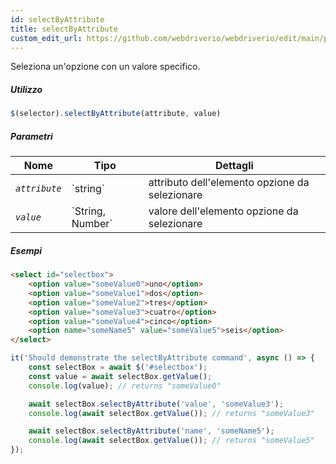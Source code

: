 ```yaml
---
id: selectByAttribute
title: selectByAttribute
custom_edit_url: https://github.com/webdriverio/webdriverio/edit/main/packages/webdriverio/src/commands/element/selectByAttribute.ts
---
```


Seleziona un'opzione con un valore specifico.

##### Utilizzo

```js
$(selector).selectByAttribute(attribute, value)
```

##### Parametri

<table>
  <thead>
    <tr>
      <th>Nome</th><th>Tipo</th><th>Dettagli</th>
    </tr>
  </thead>
  <tbody>
    <tr>
      <td><code><var>attribute</var></code></td>
      <td>`string`</td>
      <td>attributo dell'elemento opzione da selezionare</td>
    </tr>
    <tr>
      <td><code><var>value</var></code></td>
      <td>`String, Number`</td>
      <td>valore dell'elemento opzione da selezionare</td>
    </tr>
  </tbody>
</table>

##### Esempi

```html title="example.html"
<select id="selectbox">
    <option value="someValue0">uno</option>
    <option value="someValue1">dos</option>
    <option value="someValue2">tres</option>
    <option value="someValue3">cuatro</option>
    <option value="someValue4">cinco</option>
    <option name="someName5" value="someValue5">seis</option>
</select>
```

```js title="selectByAttribute.js"
it('Should demonstrate the selectByAttribute command', async () => {
    const selectBox = await $('#selectbox');
    const value = await selectBox.getValue();
    console.log(value); // returns "someValue0"

    await selectBox.selectByAttribute('value', 'someValue3');
    console.log(await selectBox.getValue()); // returns "someValue3"

    await selectBox.selectByAttribute('name', 'someName5');
    console.log(await selectBox.getValue()); // returns "someValue5"
});
```